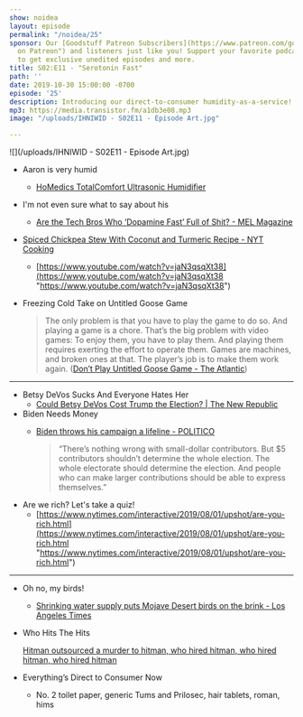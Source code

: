 ```yaml
---
show: noidea
layout: episode
permalink: "/noidea/25"
sponsor: Our [Goodstuff Patreon Subscribers](https://www.patreon.com/goodstuff "Goodstuff
  on Patreon") and listeners just like you! Support your favorite podcasts directly
  to get exclusive unedited episodes and more.
title: S02:E11 - "Serotonin Fast"
path: ''
date: 2019-10-30 15:00:00 -0700
episode: '25'
description: Introducing our direct-to-consumer humidity-as-a-service!
mp3: https://media.transistor.fm/a1db3e08.mp3
image: "/uploads/IHNIWID - S02E11 - Episode Art.jpg"

---
```

![](/uploads/IHNIWID - S02E11 - Episode Art.jpg)

* Aaron is very humid
  * [HoMedics TotalComfort Ultrasonic Humidifier](https://www.costco.com/homedics-totalcomfort-ultrasonic-humidifier.product.100507132.html)
* I'm not even sure what to say about his
  * [Are the Tech Bros Who ‘Dopamine Fast’ Full of Shit? - MEL Magazine](https://melmagazine.com/en-us/story/are-the-tech-bros-who-dopamine-fast-full-of-shit)
* [Spiced Chickpea Stew With Coconut and Turmeric Recipe - NYT Cooking](https://cooking.nytimes.com/recipes/1019772-spiced-chickpea-stew-with-coconut-and-turmeric)
  * [https://www.youtube.com/watch?v=jaN3qsqXt38](https://www.youtube.com/watch?v=jaN3qsqXt38 "https://www.youtube.com/watch?v=jaN3qsqXt38")
* Freezing Cold Take on Untitled Goose Game

  > The only problem is that you have to play the game to do so. And playing a game is a chore. That’s the big problem with video games: To enjoy them, you have to play them. And playing them requires exerting the effort to operate them. Games are machines, and broken ones at that. The player’s job is to make them work again. ([Don’t Play Untitled Goose Game - The Atlantic](https://www.theatlantic.com/technology/archive/2019/10/dont-play-the-goose-game/600472/))

***

* Betsy DeVos Sucks And Everyone Hates Her
  * [Could Betsy DeVos Cost Trump the Election? | The New Republic](https://newrepublic.com/article/155292/betsy-devos-cost-trump-election)
* Biden Needs Money
  * [Biden throws his campaign a lifeline - POLITICO](https://www.politico.com/news/2019/10/25/joe-biden-super-pac-fundraising-058022)

    > “There’s nothing wrong with small-dollar contributors. But $5 contributors shouldn’t determine the whole election. The whole electorate should determine the election. And people who can make larger contributions should be able to express themselves.”
* Are we rich? Let's take a quiz!
  * [https://www.nytimes.com/interactive/2019/08/01/upshot/are-you-rich.html](https://www.nytimes.com/interactive/2019/08/01/upshot/are-you-rich.html "https://www.nytimes.com/interactive/2019/08/01/upshot/are-you-rich.html")

***

* Oh no, my birds!
  * [Shrinking water supply puts Mojave Desert birds on the brink - Los Angeles Times](https://www.latimes.com/environment/story/2019-10-04/global-warming-mojave-desert-birds-water)
* Who Hits The Hits

  [Hitman outsourced a murder to hitman, who hired hitman, who hired hitman, who hired hitman](https://www.usatoday.com/story/news/world/2019/10/25/chinese-developer-five-hitmen-sentenced-after-failed-murder-outsource/4094899002/)
* Everything’s Direct to Consumer Now
  * No. 2 toilet paper, generic Tums and Prilosec, hair tablets, roman, hims